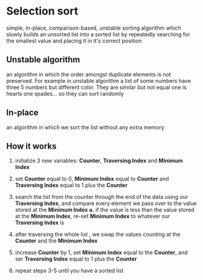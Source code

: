 # Selection sort

simple, in-place, comparison-based, unstable sorting algorithm which slowly builds an unsorted list into a sorted list by repeatedly searching for the smallest value  and placing it in it's correct position

## Unstable algorithm

an algorithm in which the order amongst duplicate elements is not preserved. For example in unstable algorithm a list of some numbers have three 5 numbers but different color. They are similar but not equal one is hearts one spades... so they can sort randomly

## In-place

an algorithm in which we sort the list without any extra memory

## How it works

1. initialize 3 new  variables: __Counter__, __Traversing Index__ and __Minimum Index__
2. set __Counter__ equal to 0, __Minimum Index__ equal to __Counter__ and __Traversing Index__ equal to 1 plus the __Counter__
3. search the list from the counter through the end of the data using our __Traversing Index__, and compare every element we pass over to the value stored at the __Minimum Index__
__a.__ if the value is less than the value stored at the __Minimum Index__,  re-set __Minimum Index__ to whatever our __Traversing Index__ is

4. after traversing the whole list , we swap the values counting at the __Counter__ and the __Minimum Index__
5. increase __Counter__ by 1, set __Minimum Index__ equal to the __Counter__, and ser __Traversing Index__ equal to 1 plus the __Counter__
6. repeat steps 3-5 until you have a sorted list
